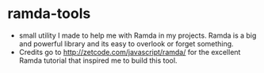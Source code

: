 # ramda-tools
 * small utility I made to help me with Ramda in my projects. Ramda is a big and powerful library and its easy to overlook or forget something.
 * Credits go to http://zetcode.com/javascript/ramda/ for the excellent Ramda tutorial that inspired me to build this tool.

